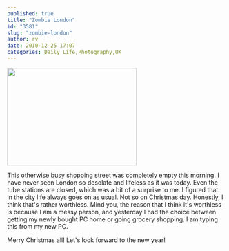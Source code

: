 ```yaml
---
published: true
title: "Zombie London"
id: "3581"
slug: "zombie-london"
author: rv
date: 2010-12-25 17:07
categories: Daily Life,Photography,UK
---
```

<a href="https://s3.amazonaws.com/cfwblog/uploads/2010/12/img_5988.jpg"><img class="aligncenter size-medium wp-image-3582" title="IMG_5988" src="https://s3.amazonaws.com/cfwblog/uploads/2010/12/img_5988.jpg?w=300" alt="" width="300" height="225" /></a>

This otherwise busy shopping street was completely empty this morning. I have never seen London so desolate and lifeless as it was today. Even the tube stations are closed, which was a bit of a surprise to me. I figured that in the city life always goes on as usual. Not so on Christmas day. Honestly, I think that's rather worthless. Mind you, the reason that I think it's worthless is because I am a messy person, and yesterday I had the choice between getting my newly bought PC home or going grocery shopping. I am typing this from my new PC.

Merry Christmas all! Let's look forward to the new year!

&nbsp;